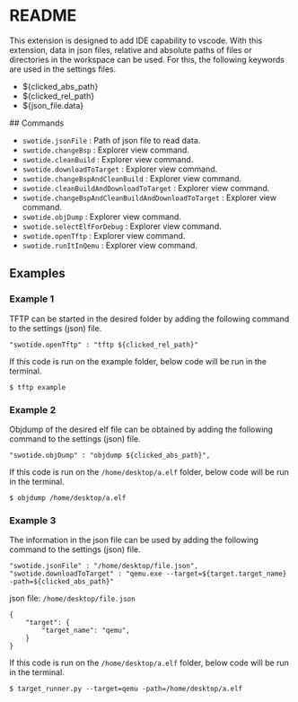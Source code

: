 # README

This extension is designed to add IDE capability to vscode. With this extension, 
data in json files, relative and absolute paths of files or directories in the
workspace can be used. For this, the following keywords are used in the 
settings files.

 - ${clicked_abs_path}
 - ${clicked_rel_path}
 - ${json_file.data}

## Commands

 - `swotide.jsonFile` : Path of json file to read data.
 - `swotide.changeBsp` : Explorer view command. 
 - `swotide.cleanBuild` : Explorer view command. 
 - `swotide.downloadToTarget` : Explorer view command. 
 - `swotide.changeBspAndCleanBuild` : Explorer view command. 
 - `swotide.cleanBuildAndDownloadToTarget` : Explorer view command. 
 - `swotide.changeBspAndCleanBuildAndDownloadToTarget` : Explorer view command. 
 - `swotide.objDump` : Explorer view command. 
 - `swotide.selectElfForDebug` : Explorer view command. 
 - `swotide.openTftp` : Explorer view command. 
 - `swotide.runItInQemu` : Explorer view command. 

## Examples

### Example 1

TFTP can be started in the desired folder by adding the following command to the
settings (json) file.

```
"swotide.openTftp" : "tftp ${clicked_rel_path}"
```

If this code is run on the example folder, below code will be run in the terminal.

```
$ tftp example
```

### Example 2

Objdump of the desired elf file can be obtained by adding the following command to the settings (json) file.

```
"swotide.objDump" : "objdump ${clicked_abs_path}",
```

If this code is run on the `/home/desktop/a.elf` folder, below code will be run in the terminal.

```
$ objdump /home/desktop/a.elf
```

### Example 3

The information in the json file can be used by adding the following command to the settings (json) file.

```
"swotide.jsonFile" : "/home/desktop/file.json",
"swotide.downloadToTarget" : "qemu.exe --target=${target.target_name} -path=${clicked_abs_path}"
```

json file: `/home/desktop/file.json`
```
{
    "target": {
        "target_name": "qemu",
    }
}
```

If this code is run on the `/home/desktop/a.elf` folder, below code will be run in the terminal.

```
$ target_runner.py --target=qemu -path=/home/desktop/a.elf
```